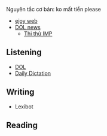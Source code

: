 Nguyên tắc cơ bản: ko mất tiền please

- [ejoy web](https://ejoy-english.com/go/intl/vi/wordstoreDetail/600-essential-words-for-ielts/12e)
- [DOL news](https://dolacademy.vn/hoc-tieng-anh-qua-tin-tuc)
	- [Thi thử IMP](https://www.jumpinto.com/ielts/practice)
## Listening
- [DOL](https://dolacademy.vn/ielts-online-test/ielts-listening-practice)
- [Daily Dictation](https://dailydictation.com/)
## Writing
- Lexibot
## Reading


